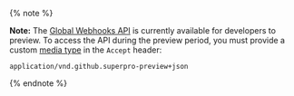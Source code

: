 {% note %}

**Note:** The [Global Webhooks API](/rest/reference/enterprise-admin#global-webhooks) is currently available for developers to preview. To access the API during the preview period, you must provide a custom [media type](/rest/overview/media-types) in the `Accept` header:

```
application/vnd.github.superpro-preview+json
```

{% endnote %}
